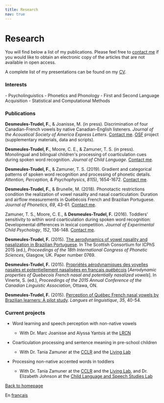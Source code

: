 ```yaml
---
title: Research
nav: true
---
```


<h1>Research</h1>

You will find below a list of my publications. Please feel free to [contact me](mailto:fdesmeul@uwo.ca) if you would like to obtain an electronic copy of the articles that are not available in open access.

A complete list of my presentations can be found on my [CV](https://felixdtrudel.github.io/CVeng.pdf).

<h3>Interests</h3>
- Psycholinguistics
- Phonetics and Phonology
- First and Second Language Acquisition
- Statistical and Computational Methods

<h3>Publications</h3>

**Desmeules-Trudel, F.**, & Joanisse, M. (in press). Discrimination of four Canadian-French vowels by native Canadian-English listeners. _Journal of the Acoustical Society of America Express Letters_.  [Contact me](mailto:fdesmeul@uwo.ca). [OSF](https://osf.io/5n9bw/) project (supplementary materials, data and scripts).

**Desmeules-Trudel, F.**, Moore, C. E., & Zamuner, T. S. (in press). Monolingual and bilingual children's processing of coarticulation cues during spoken word recognition. _Journal of Child Language_.  [Contact me](mailto:fdesmeul@uwo.ca).

**Desmeules-Trudel, F.**, & Zamuner, T. S. (2019). Gradient and categorical patterns of spoken word recognition and processing of phonetic details. _Attention, Perception, & Psychophysics_, _81_(5), 1654-1672. [Contact me](mailto:fdesmeul@uwo.ca).

**Desmeules-Trudel, F.**, & Brunelle, M. (2018). Phonotactic restrictions condition the realization of vowel nasality and nasal coarticulation: Duration and airflow measurements in Québécois French and Brazilian Portuguese. _Journal of Phonetics_, _69_, 43-61. [Contact me](mailto:fdesmeul@uwo.ca).
  
Zamuner, T. S., Moore, C. E., & **Desmeules-Trudel, F.** (2016). Toddlers’ sensitivity to within word coarticulation during spoken word recognition: Developmental differences in lexical competition. _Journal of Experimental Child Psychology_, _152_, 136-148. [Contact me](mailto:fdesmeul@uwo.ca).

**Desmeules-Trudel, F.** (2015). [The aerodynamics of vowel nasality and nasalization in Brazilian Portuguese](https://www.internationalphoneticassociation.org/icphs-proceedings/ICPhS2015/Papers/ICPHS0769.pdf). In The Scottish Consortium for ICPhS 2015 (ed.), _Proceedings of the 18th International Congress of Phonetic Sciences_, Glasgow, UK. Paper number 0769.

**Desmeules-Trudel, F.** (2015). [Propriétés aérodynamiques des voyelles nasales et potentiellement nasalisées en français québécois](http://cla-acl.ca/wp-content/uploads/DesmeulesTrudel-2015.pdf) [_Aerodynamic properties of Quebecois French nasal and potentially nasalized vowels_]. In Vinerte, S. (ed.), _Proceedings of the 2015 Annual Conference of the Canadian Linguistic Association_, Ottawa, ON.

**Desmeules-Trudel, F.** (2015). [Perception of Québec French nasal vowels by Brazilian learners: A pilot study](http://www.lli.ulaval.ca/fileadmin/llt/fichiers/recherche/revue_LL/vol35/F.Desmeules-Trudel.pdf). _Langues et linguistique_, _35_, 40-54.

<h3>Current projects</h3>

- Word learning and speech perception with non-native vowels
  - With Dr. Marc Joanisse and Alyssa Yantsis at the [LRCN](http://www.psychology.uwo.ca/lrcn/)

- Coarticulation processing and sentence meaning in pre-school children
  - With Dr. Tania Zamuner at the [CCLR](http://cclren.weebly.com/) and the [Living Lab](https://uottawalivinglab.weebly.com)

- Processing non-native accented words in toddlers
  - With Dr. Tania Zamuner at the [CCLR](http://cclren.weebly.com/) and the [Living Lab](https://uottawalivinglab.weebly.com), and Dr. Elizabeth Johnson at the [Child Language and Speech Studies Lab](https://www.utm.utoronto.ca/infant-child-centre/child-language-and-speech-studies-lab)

[Back to homepage](https://felixdtrudel.github.io/index.html)

En [français](https://felixdtrudel.github.io/fr/recherche.html)
